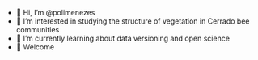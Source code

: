 - 👋 Hi, I’m @polimenezes
- 👀 I’m interested in studying the structure of vegetation in Cerrado bee communities
- 🌱 I’m currently learning about data versioning and open science
- 💚 Welcome
<!---
polimenezes/polimenezes is a ✨ special ✨ repository because its `README.md` (this file) appears on your GitHub profile.
You can click the Preview link to take a look at your changes.
--->
